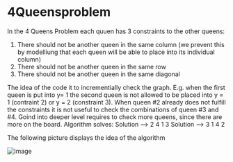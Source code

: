 # 4Queensproblem

In the 4 Queens Problem each quuen has 3 constraints to the other queens:
1. There should not be another queen in the same column (we prevent this by modelliung that each queen will be able to place into its individual column)
2. There should not be another queen in the same row
3. There should not be another queen in the same diagonal

The idea of the code it to incrementially check the graph. E.g. when the first queen is put into y= 1 the second queen is not allowed to be placed into y = 1 (contraint 2) or y = 2 (constraint 3). When queen #2 already does not fulfill the constraints it is not useful to check the combinations of queen #3 and #4. 
Goind into deeper level requires to check more queens, since there are more on the board.
Algorithm solves:
Solution --> 2   4   1   3
Solution --> 3   1   4   2

The following picture displays the idea of the algorithm

![image](https://github.com/Erik-Schumann/4Queensproblem/assets/49512734/6438a94f-3b95-42f8-b3bf-58a406eaa47b)

